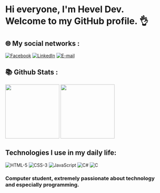 # Hi everyone, I'm Hevel Dev. Welcome to my GitHub profile. 👌

## 🌐 My social networks :
[![Facebook](https://img.shields.io/badge/Facebook-1877F2?style=for-the-badge&logo=facebook&logoColor=white)](https://www.facebook.com/hvel.dev)
[![LinkedIn](https://img.shields.io/badge/LinkedIn-0077B5?style=for-the-badge&logo=linkedin&logoColor=white)](https://www.linkedin.com/in/hevel-dev-a74006261?utm_source=share&utm_campaign=share_via&utm_content=profile&utm_medium=android_app)
<a href="mailto: heveldev24@gmail.com.com"> <img src="https://img.shields.io/badge/Gmail-D14836?style=for-the-badge&logo=gmail&logoColor=white" alt="E-mail" /></a>

## 📚 Github Stats :
<div>
    <img height="170em" src="https://github-readme-stats.vercel.app/api?username=heveldev&show_icons=true&theme=blue-green"/>
    <img height="170em" src="https://github-readme-stats.vercel.app/api/top-langs/?username=heveldev&show_icons=true&theme=blue-green"/>
</div>

## Technologies I use in my daily life:

![HTML-5](https://img.shields.io/badge/HTML5-E34F26?style=for-the-badge&logo=html5&logoColor=white)
![CSS-3](https://img.shields.io/badge/CSS3-1572B6?style=for-the-badge&logo=css3&logoColor=white)
![JavaScript](https://img.shields.io/badge/JavaScript-F7DF1E?style=for-the-badge&logo=javascript&logoColor=black)
![C#](https://img.shields.io/badge/C%23-239120?style=for-the-badge&logo=c-sharp&logoColor=white)
![C](https://img.shields.io/badge/C-00599C?style=for-the-badge&logo=c&logoColor=white)

### Computer student, extremely passionate about technology and especially programming.
